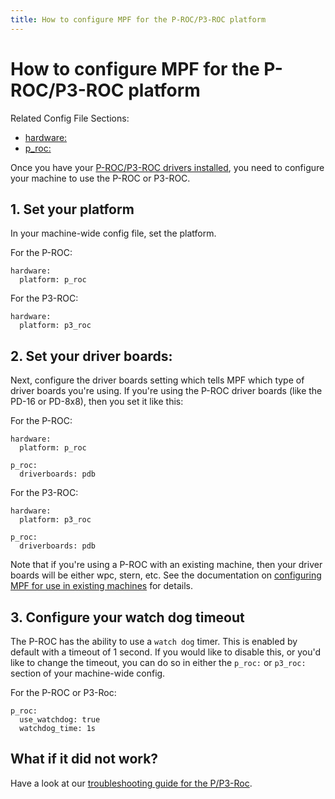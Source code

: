 ```yaml
---
title: How to configure MPF for the P-ROC/P3-ROC platform
---
```


# How to configure MPF for the P-ROC/P3-ROC platform


Related Config File Sections:

* [hardware:](../../config/hardware.md)
* [p_roc:](../../config/p_roc.md)

Once you have your
[P-ROC/P3-ROC drivers installed](hardware_drivers.md), you need to configure your machine to use the P-ROC or
P3-ROC.

## 1. Set your platform

In your machine-wide config file, set the platform.

For the P-ROC:

``` mpf-config
hardware:
  platform: p_roc
```

For the P3-ROC:

``` mpf-config
hardware:
  platform: p3_roc
```

## 2. Set your driver boards:

Next, configure the driver boards setting which tells MPF which type of
driver boards you're using. If you're using the P-ROC driver boards
(like the PD-16 or PD-8x8), then you set it like this:

For the P-ROC:

``` mpf-config
hardware:
  platform: p_roc

p_roc:
  driverboards: pdb
```

For the P3-ROC:

``` mpf-config
hardware:
  platform: p3_roc

p_roc:
  driverboards: pdb
```

Note that if you're using a P-ROC with an existing machine, then your
driver boards will be either wpc, stern, etc. See the documentation on
[configuring MPF for use in existing machines](../existing_machines/index.md) for details.

## 3. Configure your watch dog timeout

The P-ROC has the ability to use a `watch dog` timer. This is enabled by default with a timeout of 1
second. If you would like to disable this, or you'd like to change the
timeout, you can do so in either the `p_roc:` or `p3_roc:` section of
your machine-wide config.

For the P-ROC or P3-Roc:

``` mpf-config
p_roc:
  use_watchdog: true
  watchdog_time: 1s
```

## What if it did not work?

Have a look at our
[troubleshooting guide for the P/P3-Roc](../../troubleshooting/index.md).

